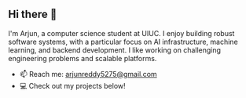 ## Hi there 👋

I'm Arjun, a computer science student at UIUC. I enjoy building robust software systems, with a particular focus on AI infrastructure, machine learning, and backend development. I like working on challenging engineering problems and scalable platforms.

- 📫 Reach me: arjunreddy5275@gmail.com
- 💻 Check out my projects below!
